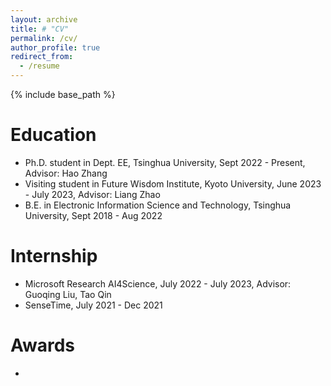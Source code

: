 ```yaml
---
layout: archive
title: # "CV"
permalink: /cv/
author_profile: true
redirect_from:
  - /resume
---
```


{% include base_path %}

Education
======
* Ph.D. student in Dept. EE, Tsinghua University, Sept 2022 - Present, Advisor: Hao Zhang
* Visiting student in Future Wisdom Institute, Kyoto University, June 2023 - July 2023, Advisor: Liang Zhao
* B.E. in Electronic Information Science and Technology, Tsinghua University, Sept 2018 - Aug 2022

Internship
======
* Microsoft Research AI4Science, July 2022 - July 2023, Advisor: Guoqing Liu, Tao Qin
* SenseTime, July 2021 - Dec 2021

Awards
======
* 
